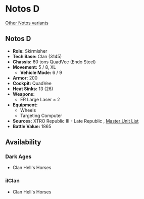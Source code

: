 # Notos D 

[Other Notos variants](../notos.md) 

## Notos D 

- **Role:** Skirmisher 
- **Tech Base:** Clan (3145) 
- **Chassis:** 60 tons QuadVee (Endo Steel) 
- **Movement:** 5 / 8, XL 
  - **Vehicle Mode:** 6 / 9 
- **Armor:** 200 
- **Cockpit:** QuadVee 
- **Heat Sinks:** 13 (26) 
- **Weapons:** 
  - ER Large Laser × 2 
- **Equipment:** 
  - Wheels 
  - Targeting Computer 
- **Sources:** XTRO Republic III - Late Republic , [Master Unit List](http://masterunitlist.info/Unit/Details/7374) 
- **Battle Value:** 1865 

## Availability 

### Dark Ages 

- Clan Hell's Horses 

### ilClan 

- Clan Hell's Horses 

